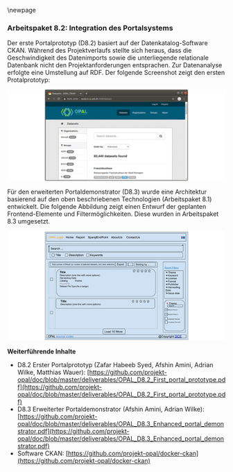 \newpage

### Arbeitspaket 8.2: Integration des Portalsystems 

Der erste Portalprototyp (D8.2) basiert auf der Datenkatalog-Software CKAN. Während des Projektverlaufs stellte sich heraus, dass die Geschwindigkeit des Datenimports sowie die unterliegende relationale Datenbank nicht den Projektanforderungen entsprachen. Zur Datenanalyse erfolgte eine Umstellung auf RDF. Der folgende Screenshot zeigt den ersten Protalprototyp: 

![](../Medien/AP8-2-CKAN.png)

Für den erweiterten Portaldemonstrator (D8.3) wurde eine Architektur basierend auf den oben beschriebenen Technologien (Arbeitspaket 8.1) entwickelt. Die folgende Abbildung zeigt einen Entwurf der geplanten Frontend-Elemente und Filtermöglichkeiten. Diese wurden in Arbeitspaket 8.3 umgesetzt.

![](../Medien/AP8-3-Mockup.png)

**Weiterführende Inhalte**

* D8.2 Erster Portalprototyp (Zafar Habeeb Syed, Afshin Amini, Adrian Wilke, Matthias Wauer): [https://github.com/projekt-opal/doc/blob/master/deliverables/OPAL_D8.2_First_portal_prototype.pdf](https://github.com/projekt-opal/doc/blob/master/deliverables/OPAL_D8.2_First_portal_prototype.pdf)
* D8.3 Erweiterter Portaldemonstrator (Afshin Amini, Adrian Wilke): [https://github.com/projekt-opal/doc/blob/master/deliverables/OPAL_D8.3_Enhanced_portal_demonstrator.pdf](https://github.com/projekt-opal/doc/blob/master/deliverables/OPAL_D8.3_Enhanced_portal_demonstrator.pdf)
* Software CKAN: [https://github.com/projekt-opal/docker-ckan](https://github.com/projekt-opal/docker-ckan)
